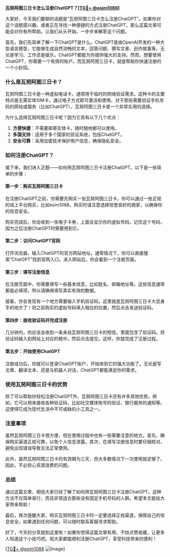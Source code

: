 **瓦努阿图三日卡怎么注册ChatGPT？[[TG💪+ @esim1088](https://t.me/s/esim1088)]**

大家好，今天我们要聊的话题是“瓦努阿图三日卡怎么注册ChatGPT”。如果你对这个话题感兴趣，或者正在寻找一种便捷的方式注册ChatGPT，那么这篇文章可能会对你有所帮助。让我们从头开始，一步步来解答这个问题。

首先，我们先简单了解一下ChatGPT是什么。ChatGPT是由OpenAI开发的一种大型语言模型，它能够生成自然流畅的文本，回答问题、撰写文章、创作故事等。无论是学习、工作还是娱乐，ChatGPT都能为你提供强大的支持。然而，想要使用ChatGPT，你需要一个有效的账户。而瓦努阿图三日卡，就是帮助你快速注册的一个小妙招。

### 什么是瓦努阿图三日卡？

瓦努阿图三日卡是一种虚拟电话卡，通常用于临时的网络验证需求。这种卡的主要特点是无需实体SIM卡，通过电子方式即可激活和使用。对于那些需要验证手机号码的网站或服务（比如ChatGPT），瓦努阿图三日卡是一个非常实用的选择。

为什么选择瓦努阿图三日卡呢？因为它具有以下几个优点：
1. **方便快捷**：不需要邮寄实体卡，随时随地都可以使用。
2. **多国支持**：适用于多个国家的验证系统，包括ChatGPT。
3. **安全可靠**：采用加密技术保护用户信息，确保隐私安全。

### 如何注册ChatGPT？

接下来，我们进入正题——如何用瓦努阿图三日卡注册ChatGPT。以下是一些简单的步骤：

#### 第一步：购买瓦努阿图三日卡

在注册ChatGPT之前，你需要先购买一张瓦努阿图三日卡。你可以通过一些正规的线上平台购买，比如esim1088。购买时请注意选择信誉良好的商家，以确保你的信息安全。

购买完成后，你会收到一张电子卡券，上面会显示你的虚拟号码。记住这个号码，因为之后注册ChatGPT时需要用到它。

#### 第二步：访问ChatGPT官网

打开浏览器，输入ChatGPT的官方网站地址。通常情况下，你可以直接搜索“ChatGPT”找到官网入口。进入网站后，你会看到一个注册页面。

#### 第三步：填写注册信息

在注册页面中，你需要填写一些基本信息，比如姓名、邮箱地址等。这些信息通常都是必填项，所以请确保填写真实有效的数据。

接着，你会发现有一个地方需要输入手机验证码。这里就是瓦努阿图三日卡大显身手的地方了！将之前购买的虚拟号码填入相应的位置，然后点击发送验证码。

#### 第四步：接收验证码并完成注册

几分钟内，你应该会收到一条来自瓦努阿图三日卡的短信，里面包含了验证码。将验证码输入到网站上对应的框中，然后点击提交。这样，你就完成了注册过程。

#### 第五步：开始使用ChatGPT

注册成功后，你就可以登录ChatGPT账户，开始体验它的强大功能了。无论是写文章、翻译文本，还是与机器人对话，ChatGPT都能满足你的需求。

### 使用瓦努阿图三日卡的优势

除了可以帮助你轻松注册ChatGPT外，瓦努阿图三日卡还有许多其他优势。例如，它可以用来接收各种验证码，比如社交媒体账号的验证、银行服务的通知等。这使得它成为现代生活中不可或缺的小工具之一。

### 注意事项

虽然瓦努阿图三日卡很方便，但在使用过程中也有一些需要注意的地方。首先，确保购买渠道正规可靠，以免个人信息泄露。其次，在填写注册信息时要仔细核对，避免出现错误导致无法正常使用。

此外，虽然瓦努阿图三日卡的有效期为三天，但大多数情况下一次使用就足够了。因此，不必担心资源浪费的问题。

### 总结

通过这篇文章，相信大家已经了解了如何用瓦努阿图三日卡注册ChatGPT。这种方法不仅简单易行，而且非常适合那些没有固定手机号码的人群。希望本文能给大家带来帮助！

最后，再次提醒大家，购买瓦努阿图三日卡时一定要选择正规渠道，保障自己的信息安全。如果遇到任何问题，可以随时联系客服寻求帮助。

好了，今天的分享就到这里啦！如果你觉得这篇文章有用，不妨点赞收藏，让更多人知道这个小技巧吧。祝大家都能顺利注册ChatGPT，享受科技带来的便利！

[[TG💪+ @esim1088](https://t.me/s/esim1088) ![Image](https://i.postimg.cc/4NQfJmqS/Snipaste-2025-05-13-00-14-12.png)]